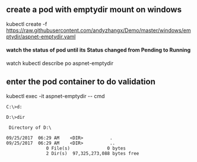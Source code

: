 ## create a pod with emptydir mount on windows
kubectl create -f https://raw.githubusercontent.com/andyzhangx/Demo/master/windows/emptydir/aspnet-emptydir.yaml
#### watch the status of pod until its Status changed from Pending to Running
watch kubectl describe po aspnet-emptydir

## enter the pod container to do validation
kubectl exec -it aspnet-emptydir -- cmd

```
C:\>d:

D:\>dir

 Directory of D:\

09/25/2017  06:29 AM    <DIR>          .
09/25/2017  06:29 AM    <DIR>          ..
               0 File(s)              0 bytes
               2 Dir(s)  97,325,273,088 bytes free

```
